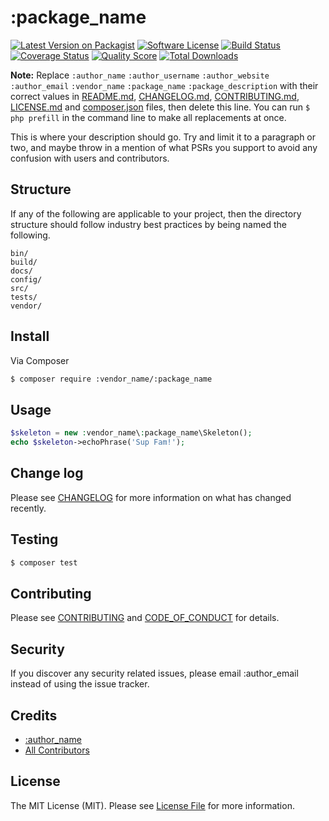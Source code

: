 # :package_name

[![Latest Version on Packagist][ico-version]][link-packagist]
[![Software License][ico-license]](LICENSE.md)
[![Build Status][ico-travis]][link-travis]
[![Coverage Status][ico-scrutinizer]][link-scrutinizer]
[![Quality Score][ico-code-quality]][link-code-quality]
[![Total Downloads][ico-downloads]][link-downloads]

**Note:** Replace `:author_name` `:author_username` `:author_website` `:author_email` `:vendor_name` `:package_name` `:package_description` with their correct values in [README.md](README.md), [CHANGELOG.md](CHANGELOG.md), [CONTRIBUTING.md](CONTRIBUTING.md), [LICENSE.md](LICENSE.md) and [composer.json](composer.json) files, then delete this line. You can run `$ php prefill` in the command line to make all replacements at once.

This is where your description should go. Try and limit it to a paragraph or two, and maybe throw in a mention of what
PSRs you support to avoid any confusion with users and contributors.

## Structure

If any of the following are applicable to your project, then the directory structure should follow industry best practices by being named the following.

```
bin/
build/
docs/
config/
src/
tests/
vendor/
```

## Install

Via Composer

```bash
$ composer require :vendor_name/:package_name
```

## Usage

```php
$skeleton = new :vendor_name\:package_name\Skeleton();
echo $skeleton->echoPhrase('Sup Fam!');
```

## Change log

Please see [CHANGELOG](CHANGELOG.md) for more information on what has changed recently.

## Testing

```bash
$ composer test
```

## Contributing

Please see [CONTRIBUTING](CONTRIBUTING.md) and [CODE_OF_CONDUCT](CODE_OF_CONDUCT.md) for details.

## Security

If you discover any security related issues, please email :author_email instead of using the issue tracker.

## Credits

* [:author_name][link-author]
* [All Contributors][link-contributors]

## License

The MIT License (MIT). Please see [License File](LICENSE.md) for more information.

[ico-version]: https://img.shields.io/packagist/v/:vendor_name/:package_name.svg?style=flat-square
[ico-license]: https://img.shields.io/badge/license-MIT-brightgreen.svg?style=flat-square
[ico-travis]: https://img.shields.io/travis/:vendor_github/:package_name/master.svg?style=flat-square
[ico-scrutinizer]: https://img.shields.io/scrutinizer/coverage/g/:vendor_github/:package_name.svg?style=flat-square
[ico-code-quality]: https://img.shields.io/scrutinizer/g/:vendor_github/:package_name.svg?style=flat-square
[ico-downloads]: https://img.shields.io/packagist/dt/:vendor_name/:package_name.svg?style=flat-square
[link-packagist]: https://packagist.org/packages/:vendor_name/:package_name
[link-travis]: https://travis-ci.org/:vendor_github/:package_name
[link-scrutinizer]: https://scrutinizer-ci.com/g/:vendor_github/:package_name/code-structure
[link-code-quality]: https://scrutinizer-ci.com/g/:vendor_github/:package_name
[link-downloads]: https://packagist.org/packages/:vendor_name/:package_name
[link-author]: https://github.com/:author_username
[link-contributors]: ../../contributors
